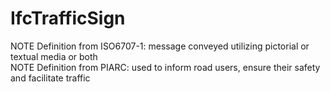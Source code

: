 IfcTrafficSign
==============
NOTE Definition from ISO6707-1: message conveyed utilizing pictorial or
textual media or both  
NOTE Definition from PIARC: used to inform road users, ensure their safety and
facilitate traffic  


